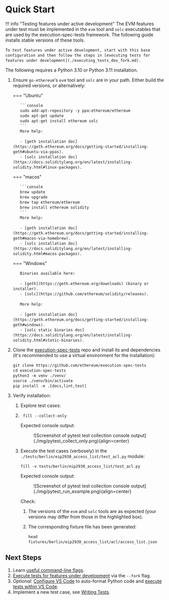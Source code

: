 # Quick Start

!!! info "Testing features under active development"
    The EVM features under test must be implemented in the `evm` tool and `solc` executables that are used by the execution-spec-tests framework. The following guide installs stable versions of these tools.

    To test features under active development, start with this base configuration and then follow the steps in [executing tests for features under development](./executing_tests_dev_fork.md). 

The following requires a Python 3.10 or Python 3.11 installation.

1. Ensure `go-ethereum`'s `evm` tool and `solc` are in your path. Either build the required versions, or alternatively:

    === "Ubuntu"

          ```console
          sudo add-apt-repository -y ppa:ethereum/ethereum
          sudo apt-get update
          sudo apt-get install ethereum solc
          ```
          More help:

          - [geth installation doc](https://geth.ethereum.org/docs/getting-started/installing-geth#ubuntu-via-ppas).
          - [solc installation doc](https://docs.soliditylang.org/en/latest/installing-solidity.html#linux-packages).

    === "macos"

          ```console
          brew update
          brew upgrade
          brew tap ethereum/ethereum
          brew install ethereum solidity
          ```
          More help:

          - [geth installation doc](https://geth.ethereum.org/docs/getting-started/installing-geth#macos-via-homebrew).
          - [solc installation doc](https://docs.soliditylang.org/en/latest/installing-solidity.html#macos-packages).

    === "Windows"

          Binaries available here:

          - [geth](https://geth.ethereum.org/downloads) (binary or installer).
          - [solc](https://github.com/ethereum/solidity/releases).

          More help:

          - [geth installation doc](https://geth.ethereum.org/docs/getting-started/installing-geth#windows).
          - [solc static binaries doc](https://docs.soliditylang.org/en/latest/installing-solidity.html#static-binaries).

2. Clone the [execution-spec-tests](https://github.com/ethereum/execution-spec-tests) repo and install its and dependencies (it's recommended to use a virtual environment for the installation):

   ```console
   git clone https://github.com/ethereum/execution-spec-tests
   cd execution-spec-tests
   python3 -m venv ./venv/
   source ./venv/bin/activate
   pip install -e .[docs,lint,test]
   ```

3. Verify installation:
    1. Explore test cases:

    2. ```console
        fill --collect-only
        ```

       Expected console output:
       <figure markdown>  <!-- markdownlint-disable MD033 (MD033=no-inline-html) -->
         ![Screenshot of pytest test collection console output](./img/pytest_collect_only.png){align=center}
       </figure>
    3. Execute the test cases (verbosely) in the `./tests/berlin/eip2930_access_list/test_acl.py` module:

       ```console
       fill -v tests/berlin/eip2930_access_list/test_acl.py
       ```

       Expected console output:
       <figure markdown>  <!-- markdownlint-disable MD033 (MD033=no-inline-html) -->
        ![Screenshot of pytest test collection console output](./img/pytest_run_example.png){align=center}
       </figure>
       Check:

       1. The versions of the `evm` and `solc` tools are as expected (your versions may differ from those in the highlighted box).
       2. The corresponding fixture file has been generated:

          ```console
          head fixtures/berlin/eip2930_access_list/acl/access_list.json
          ```

## Next Steps

1. Learn [useful command-line flags](./executing_tests_command_line.md).
2. [Execute tests for features under development](./executing_tests_dev_fork.md) via the `--fork` flag.
3. _Optional:_ [Configure VS Code](./setup_vs_code.md) to auto-format Python code and [execute tests within VS Code](./executing_tests_vs_code.md#executing-and-debugging-test-cases).
4. Implement a new test case, see [Writing Tests](../writing_tests/index.md).
